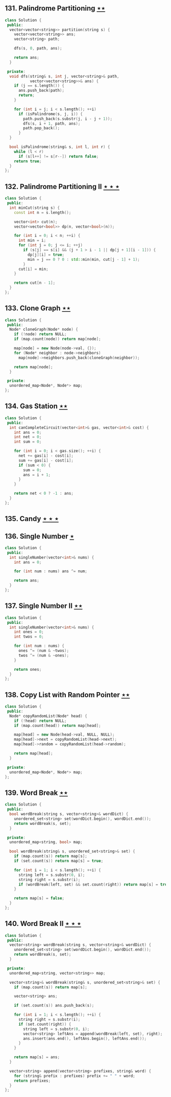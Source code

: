 ## 131. Palindrome Partitioning [$\star\star$](https://leetcode.com/problems/palindrome-partitioning)

```cpp
class Solution {
 public:
  vector<vector<string>> partition(string s) {
    vector<vector<string>> ans;
    vector<string> path;

    dfs(s, 0, path, ans);

    return ans;
  }

 private:
  void dfs(string& s, int j, vector<string>& path,
           vector<vector<string>>& ans) {
    if (j == s.length()) {
      ans.push_back(path);
      return;
    }

    for (int i = j; i < s.length(); ++i)
      if (isPalindrome(s, j, i)) {
        path.push_back(s.substr(j, i - j + 1));
        dfs(s, i + 1, path, ans);
        path.pop_back();
      }
  }

  bool isPalindrome(string& s, int l, int r) {
    while (l < r)
      if (s[l++] != s[r--]) return false;
    return true;
  }
};
```

## 132. Palindrome Partitioning II [$\star\star\star$](https://leetcode.com/problems/palindrome-partitioning-ii)

```cpp
class Solution {
 public:
  int minCut(string s) {
    const int n = s.length();

    vector<int> cut(n);
    vector<vector<bool>> dp(n, vector<bool>(n));

    for (int i = 0; i < n; ++i) {
      int min = i;
      for (int j = 0; j <= i; ++j)
        if (s[j] == s[i] && (j + 1 > i - 1 || dp[j + 1][i - 1])) {
          dp[j][i] = true;
          min = j == 0 ? 0 : std::min(min, cut[j - 1] + 1);
        }
      cut[i] = min;
    }

    return cut[n - 1];
  }
};
```

## 133. Clone Graph [$\star\star$](https://leetcode.com/problems/clone-graph)

```cpp
class Solution {
 public:
  Node* cloneGraph(Node* node) {
    if (!node) return NULL;
    if (map.count(node)) return map[node];

    map[node] = new Node(node->val, {});
    for (Node* neighbor : node->neighbors)
      map[node]->neighbors.push_back(cloneGraph(neighbor));

    return map[node];
  }

 private:
  unordered_map<Node*, Node*> map;
};
```

## 134. Gas Station [$\star\star$](https://leetcode.com/problems/gas-station)

```cpp
class Solution {
 public:
  int canCompleteCircuit(vector<int>& gas, vector<int>& cost) {
    int ans = 0;
    int net = 0;
    int sum = 0;

    for (int i = 0; i < gas.size(); ++i) {
      net += gas[i] - cost[i];
      sum += gas[i] - cost[i];
      if (sum < 0) {
        sum = 0;
        ans = i + 1;
      }
    }

    return net < 0 ? -1 : ans;
  }
};
```

## 135. Candy [$\star\star\star$](https://leetcode.com/problems/candy)

## 136. Single Number [$\star$](https://leetcode.com/problems/single-number)

```cpp
class Solution {
 public:
  int singleNumber(vector<int>& nums) {
    int ans = 0;

    for (int num : nums) ans ^= num;

    return ans;
  }
};
```

## 137. Single Number II [$\star\star$](https://leetcode.com/problems/single-number-ii)

```cpp
class Solution {
 public:
  int singleNumber(vector<int>& nums) {
    int ones = 0;
    int twos = 0;

    for (int num : nums) {
      ones ^= (num & ~twos);
      twos ^= (num & ~ones);
    }

    return ones;
  }
};
```

## 138. Copy List with Random Pointer [$\star\star$](https://leetcode.com/problems/copy-list-with-random-pointer)

```cpp
class Solution {
 public:
  Node* copyRandomList(Node* head) {
    if (!head) return NULL;
    if (map.count(head)) return map[head];

    map[head] = new Node(head->val, NULL, NULL);
    map[head]->next = copyRandomList(head->next);
    map[head]->random = copyRandomList(head->random);

    return map[head];
  }

 private:
  unordered_map<Node*, Node*> map;
};
```

## 139. Word Break [$\star\star$](https://leetcode.com/problems/word-break)

```cpp
class Solution {
 public:
  bool wordBreak(string s, vector<string>& wordDict) {
    unordered_set<string> set(wordDict.begin(), wordDict.end());
    return wordBreak(s, set);
  }

 private:
  unordered_map<string, bool> map;

  bool wordBreak(string& s, unordered_set<string>& set) {
    if (map.count(s)) return map[s];
    if (set.count(s)) return map[s] = true;

    for (int i = 1; i < s.length(); ++i) {
      string left = s.substr(0, i);
      string right = s.substr(i);
      if (wordBreak(left, set) && set.count(right)) return map[s] = true;
    }

    return map[s] = false;
  }
};
```

## 140. Word Break II [$\star\star\star$](https://leetcode.com/problems/word-break-ii)

```cpp
class Solution {
 public:
  vector<string> wordBreak(string s, vector<string>& wordDict) {
    unordered_set<string> set(wordDict.begin(), wordDict.end());
    return wordBreak(s, set);
  }

 private:
  unordered_map<string, vector<string>> map;

  vector<string>& wordBreak(string& s, unordered_set<string>& set) {
    if (map.count(s)) return map[s];

    vector<string> ans;

    if (set.count(s)) ans.push_back(s);

    for (int i = 1; i < s.length(); ++i) {
      string right = s.substr(i);
      if (set.count(right)) {
        string left = s.substr(0, i);
        vector<string> leftAns = append(wordBreak(left, set), right);
        ans.insert(ans.end(), leftAns.begin(), leftAns.end());
      }
    }

    return map[s] = ans;
  }

  vector<string> append(vector<string> prefixes, string& word) {
    for (string& prefix : prefixes) prefix += " " + word;
    return prefixes;
  }
};
```
